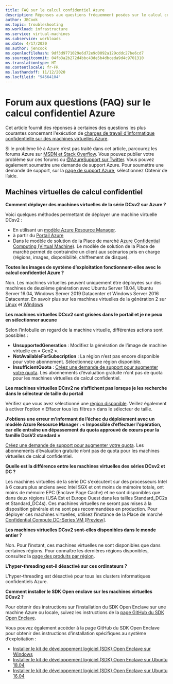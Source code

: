 ```yaml
---
title: FAQ sur le calcul confidentiel Azure
description: Réponses aux questions fréquemment posées sur le calcul confidentiel Azure.
author: JBCook
ms.topic: troubleshooting
ms.workload: infrastructure
ms.service: virtual-machines
ms.subservice: workloads
ms.date: 4/17/2020
ms.author: jencook
ms.openlocfilehash: 9df3d9771029e6d72e9d0092a129cddc27be6cd7
ms.sourcegitcommit: 04fb3a2b272d4bbc43de5b4dbceda9d4c9701310
ms.translationtype: HT
ms.contentlocale: fr-FR
ms.lasthandoff: 11/12/2020
ms.locfileid: "94564104"
---
```

# <a name="frequently-asked-questions-for-azure-confidential-computing"></a>Forum aux questions (FAQ) sur le calcul confidentiel Azure

Cet article fournit des réponses à certaines des questions les plus courantes concernant l'exécution de [charges de travail d'informatique confidentielle sur des machines virtuelles Azure](overview.md).

Si le problème lié à Azure n’est pas traité dans cet article, parcourez les forums Azure sur [MSDN et Stack Overflow](https://azure.microsoft.com/support/forums/). Vous pouvez publier votre problème sur ces forums ou [@AzureSupport sur Twitter](https://twitter.com/AzureSupport). Vous pouvez également soumettre une demande de support Azure. Pour soumettre une demande de support, sur la [page de support Azure](https://azure.microsoft.com/support/options/), sélectionnez Obtenir de l’aide.

## <a name="confidential-computing-virtual-machines"></a>Machines virtuelles de calcul confidentiel <a id="vm-faq"></a>

**Comment déployer des machines virtuelles de la série DCsv2 sur Azure ?**

Voici quelques méthodes permettant de déployer une machine virtuelle DCsv2 :
   - En utilisant un [modèle Azure Resource Manager](../virtual-machines/windows/template-description.md).
   - à partir du [Portail Azure](https://portal.azure.com/#create/hub)
   - Dans le modèle de solution de la Place de marché [Azure Confidential Computing (Virtual Machine)](https://azuremarketplace.microsoft.com/marketplace/apps/microsoft-azure-compute.acc-virtual-machine-v2?tab=overview). Le modèle de solution de la Place de marché permet de contraindre un client aux scénarios pris en charge (régions, images, disponibilité, chiffrement de disque). 

**Toutes les images de système d’exploitation fonctionnent-elles avec le calcul confidentiel Azure ?**

Non. Les machines virtuelles peuvent uniquement être déployées sur des machines de deuxième génération avec Ubuntu Server 18.04, Ubuntu Server 16.04, Windows Server 2019 Datacenter et Windows Server 2016 Datacenter. En savoir plus sur les machines virtuelles de la génération 2 sur [Linux](../virtual-machines/generation-2.md) et [Windows](../virtual-machines/generation-2.md)

**Les machines virtuelles DCsv2 sont grisées dans le portail et je ne peux en sélectionner aucune**

Selon l’infobulle en regard de la machine virtuelle, différentes actions sont possibles :
   -    **UnsupportedGeneration** : Modifiez la génération de l’image de machine virtuelle en « Gen2 ».
   -    **NotAvailableForSubscription** : La région n’est pas encore disponible pour votre abonnement. Sélectionnez une région disponible.
   -    **InsufficientQuota** : [Créez une demande de support pour augmenter votre quota](../azure-portal/supportability/per-vm-quota-requests.md). Les abonnements d’évaluation gratuite n’ont pas de quota pour les machines virtuelles de calcul confidentiel. 

**Les machines virtuelles DCsv2 ne s’affichent pas lorsque je les recherche dans le sélecteur de taille du portail**

Vérifiez que vous avez sélectionné une [région disponible](https://azure.microsoft.com/global-infrastructure/services/?products=virtual-machines). Veillez également à activer l’option « Effacer tous les filtres » dans le sélecteur de taille. 

**J’obtiens une erreur m’informant de l’échec du déploiement avec un modèle Azure Resource Manager : « Impossible d’effectuer l’opération, car elle entraîne un dépassement du quota approuvé de cœurs pour la famille DcsV2 standard »**

[Créez une demande de support pour augmenter votre quota](../azure-portal/supportability/per-vm-quota-requests.md). Les abonnements d’évaluation gratuite n’ont pas de quota pour les machines virtuelles de calcul confidentiel. 

**Quelle est la différence entre les machines virtuelles des séries DCsv2 et DC ?**

Les machines virtuelles de la série DC s’exécutent sur des processeurs Intel à 6 cœurs plus anciens avec Intel SGX et ont moins de mémoire totale, ont moins de mémoire EPC (Enclave Page Cache) et ne sont disponibles que dans deux régions (USA Est et Europe Ouest dans les tailles Standard_DC2s et Standard_DC4s). Ces machines virtuelles ne seront pas mises à la disposition générale et ne sont pas recommandées en production. Pour déployer ces machines virtuelles, utilisez l’instance de la Place de marché [Confidential Compute DC-Series VM [Preview]](https://azuremarketplace.microsoft.com/marketplace/apps/microsoft-azure-compute.confidentialcompute?tab=Overview).

**Les machines virtuelles DCsv2 sont-elles disponibles dans le monde entier ?**

Non. Pour l’instant, ces machines virtuelles ne sont disponibles que dans certaines régions. Pour connaître les dernières régions disponibles, consultez la [page des produits par région](https://azure.microsoft.com/global-infrastructure/services/?products=virtual-machines). 

**L’hyper-threading est-il désactivé sur ces ordinateurs ?**

L’hyper-threading est désactivé pour tous les clusters informatiques confidentiels Azure.

**Comment installer le SDK Open enclave sur les machines virtuelles DCsv2 ?**
   
Pour obtenir des instructions sur l’installation du SDK Open Enclave sur une machine Azure ou locale, suivez les instructions de la [page GitHub du SDK Open Enclave](https://github.com/openenclave/openenclave).
     
Vous pouvez également accéder à la page GitHub du SDK Open Enclave pour obtenir des instructions d’installation spécifiques au système d’exploitation :
   - [Installer le kit de développement logiciel (SDK) Open Enclave sur Windows](https://github.com/openenclave/openenclave/blob/master/docs/GettingStartedDocs/install_oe_sdk-Windows.md)
   - [Installer le kit de développement logiciel (SDK) Open Enclave sur Ubuntu 18.04](https://github.com/openenclave/openenclave/blob/master/docs/GettingStartedDocs/install_oe_sdk-Ubuntu_18.04.md)
   - [Installer le kit de développement logiciel (SDK) Open Enclave sur Ubuntu 16.04](https://github.com/openenclave/openenclave/blob/master/docs/GettingStartedDocs/install_oe_sdk-Ubuntu_16.04.md)